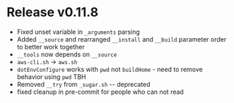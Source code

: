 # Release v0.11.8

- Fixed unset variable in `_arguments` parsing
- Added `__source` and rearranged `__install` and `__build` parameter order to better work together
- `__tools` now depends on `__source`
- `aws-cli.sh` -> `aws.sh`
- `dotEnvConfigure` works with `pwd` not `buildHome` - need to remove behavior using `pwd` TBH
- Removed `__try` from `_sugar.sh` -- deprecated
- fixed cleanup in pre-commit for people who can not read

